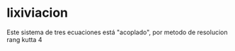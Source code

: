 # lixiviacion
Este sistema de tres ecuaciones está "acoplado", por metodo de resolucion rang kutta 4
